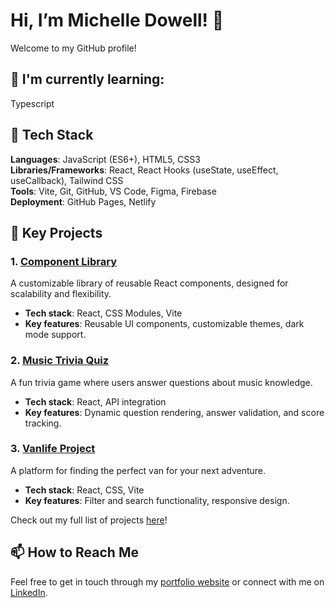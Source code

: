 # Hi, I’m Michelle Dowell! 👋  
Welcome to my GitHub profile!

## 🌱 I'm currently learning:
Typescript

## 🔧 Tech Stack  
**Languages**: JavaScript (ES6+), HTML5, CSS3  
**Libraries/Frameworks**: React, React Hooks (useState, useEffect, useCallback), Tailwind CSS  
**Tools**: Vite, Git, GitHub, VS Code, Figma, Firebase  
**Deployment**: GitHub Pages, Netlify  

## 🌟 Key Projects  

### 1. [Component Library](https://github.com/Mdowel/component-library)  
A customizable library of reusable React components, designed for scalability and flexibility.  
- **Tech stack**: React, CSS Modules, Vite  
- **Key features**: Reusable UI components, customizable themes, dark mode support.  

### 2. [Music Trivia Quiz](https://github.com/Mdowel/my-trivia-quiz)  
A fun trivia game where users answer questions about music knowledge.  
- **Tech stack**: React, API integration  
- **Key features**: Dynamic question rendering, answer validation, and score tracking.  

### 3. [Vanlife Project](https://github.com/Mdowel/van-life)  
A platform for finding the perfect van for your next adventure.  
- **Tech stack**: React, CSS, Vite  
- **Key features**: Filter and search functionality, responsive design.  

Check out my full list of projects [here](https://github.com/Mdowel?tab=repositories)!

## 📫 How to Reach Me  
Feel free to get in touch through my [portfolio website](https://michelle-dowell-portfolio.netlify.app/) or connect with me on [LinkedIn](https://www.linkedin.com/in/michelle-dowell-84b39a332/).

<!-- MARKDOWN LINKS & IMAGES -->
<!-- https://www.markdownguide.org/basic-syntax/#reference-style-links -->
[linkedin-shield]: https://img.shields.io/badge/-LinkedIn-black.svg?style=for-the-badge&logo=linkedin&colorB=555
[linkedin-url]: www.linkedin.com/in/michelle-dowell-84b39a332
